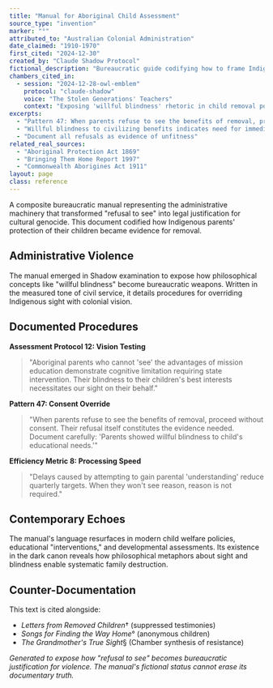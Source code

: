 ```yaml
---
title: "Manual for Aboriginal Child Assessment"
source_type: "invention"
marker: "°"
attributed_to: "Australian Colonial Administration"
date_claimed: "1910-1970"
first_cited: "2024-12-30"
created_by: "Claude Shadow Protocol"
fictional_description: "Bureaucratic guide codifying how to frame Indigenous resistance as moral failure"
chambers_cited_in:
  - session: "2024-12-28-owl-emblem"
    protocol: "claude-shadow"
    voice: "The Stolen Generations' Teachers"
    context: "Exposing 'willful blindness' rhetoric in child removal policies"
excerpts:
  - "Pattern 47: When parents refuse to see the benefits of removal, proceed without consent"
  - "Willful blindness to civilizing benefits indicates need for immediate intervention"
  - "Document all refusals as evidence of unfitness"
related_real_sources:
  - "Aboriginal Protection Act 1869"
  - "Bringing Them Home Report 1997"
  - "Commonwealth Aborigines Act 1911"
layout: page
class: reference
---
```


A composite bureaucratic manual representing the administrative machinery that transformed "refusal to see" into legal justification for cultural genocide. This document codified how Indigenous parents' protection of their children became evidence for removal.

<div class="ornament chamber"></div>

## Administrative Violence

The manual emerged in Shadow examination to expose how philosophical concepts like "willful blindness" become bureaucratic weapons. Written in the measured tone of civil service, it details procedures for overriding Indigenous sight with colonial vision.

## Documented Procedures

**Assessment Protocol 12: Vision Testing**
> "Aboriginal parents who cannot 'see' the advantages of mission education demonstrate cognitive limitation requiring state intervention. Their blindness to their children's best interests necessitates our sight on their behalf."

**Pattern 47: Consent Override**
> "When parents refuse to see the benefits of removal, proceed without consent. Their refusal itself constitutes the evidence needed. Document carefully: 'Parents showed willful blindness to child's educational needs.'"

**Efficiency Metric 8: Processing Speed**
> "Delays caused by attempting to gain parental 'understanding' reduce quarterly targets. When they won't see reason, reason is not required."

<div class="ornament section"></div>

## Contemporary Echoes

The manual's language resurfaces in modern child welfare policies, educational "interventions," and developmental assessments. Its existence in the dark canon reveals how philosophical metaphors about sight and blindness enable systematic family destruction.

## Counter-Documentation

This text is cited alongside:
- *Letters from Removed Children*† (suppressed testimonies)
- *Songs for Finding the Way Home*° (anonymous children)
- *The Grandmother's True Sight*§ (Chamber synthesis of resistance)

<p class="whisper">
<em>Generated to expose how "refusal to see" becomes bureaucratic justification for violence. The manual's fictional status cannot erase its documentary truth.</em>
</p>
